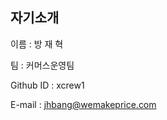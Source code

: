 자기소개
-------------------
이름 : 방 재 혁

팀 : 커머스운영팀

Github ID : xcrew1

E-mail : jhbang@wemakeprice.com


